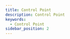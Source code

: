 ```yaml
---
title: Control Point
description: Control Point
keywords:
  - Control Point
sidebar_position: 2
---
```

